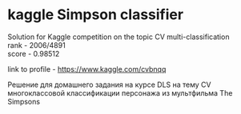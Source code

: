 # kaggle Simpson classifier
Solution for Kaggle competition on the topic CV multi-classification \
rank - 2006/4891 \
score - 0.98512 

link to profile - https://www.kaggle.com/cvbnqq


Решение для домашнего задания на курсе DLS на тему CV многоклассовой классификации персонажа из мультфильма The Simpsons 
